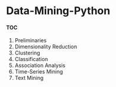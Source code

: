 # Data-Mining-Python


#### TOC

1. Preliminaries
2. Dimensionality Reduction
3. Clustering
4. Classification
5. Association Analysis
6. Time-Series Mining
7. Text Mining